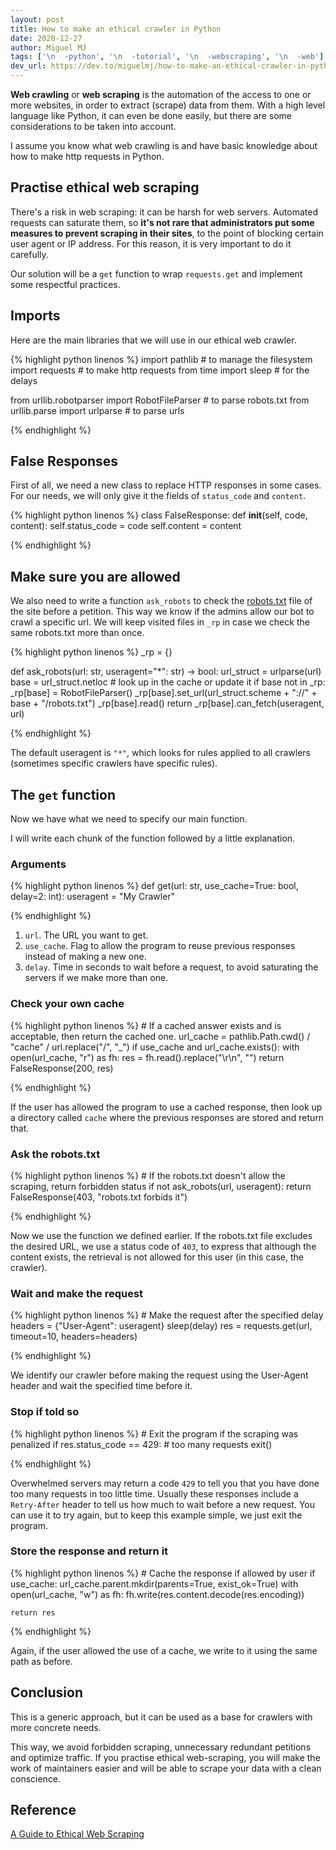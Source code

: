 ```yaml
---
layout: post
title: How to make an ethical crawler in Python
date: 2020-12-27
author: Miguel MJ
tags: ['\n  -python', '\n  -tutorial', '\n  -webscraping', '\n  -web']
dev_url: https://dev.to/miguelmj/how-to-make-an-ethical-crawler-in-python-4o1g
---
```

**Web crawling** or **web scraping** is the automation of the access to one or more websites, in order to extract (scrape) data from them. With a high level language like Python, it can even be done easily, but there are some considerations to be taken into account.

I assume you know what web crawling is and have basic knowledge about how to make http requests in Python.

## Practise ethical web scraping

There's a risk in web scraping: it can be harsh for web servers. Automated requests can saturate them, so **it's not rare that administrators put some measures to prevent scraping in their sites**, to the point of blocking certain user agent or IP address. For this reason, it is very important to do it carefully. 

Our solution will be a `get` function to wrap `requests.get`  and implement some respectful practices.

## Imports

Here are the main libraries that we will use in our ethical web crawler.



{% highlight python linenos %}
import pathlib  # to manage the filesystem
import requests # to make http requests
from time import sleep # for the delays

from urllib.robotparser import RobotFileParser # to parse robots.txt
from urllib.parse import urlparse # to parse urls

{% endhighlight %}



## False Responses

First of all, we need a new class to replace HTTP responses in some cases. For our needs, we will only give it the fields of `status_code` and `content`.



{% highlight python linenos %}
class FalseResponse:
    def __init__(self, code, content):
        self.status_code = code
        self.content = content

{% endhighlight %}




## Make sure you are allowed

We also need to write a function `ask_robots` to check the [robots.txt](https://en.wikipedia.org/wiki/Robots_exclusion_standard) file of the site before a petition. This way we know if the admins allow our bot to crawl a specific url. We will keep visited files in `_rp` in case we check the same robots.txt more than once.



{% highlight python linenos %}
_rp = {}

def ask_robots(url: str, useragent="*": str) -> bool:
    url_struct = urlparse(url)
    base = url_struct.netloc
    # look up in the cache or update it
    if base not in _rp:
        _rp[base] = RobotFileParser()
        _rp[base].set_url(url_struct.scheme + "://" + base + "/robots.txt")
        _rp[base].read()
    return _rp[base].can_fetch(useragent, url)

{% endhighlight %}


The default useragent is `"*"`, which looks for rules applied to all crawlers (sometimes specific crawlers have specific rules).
## The `get` function

Now we have what we need to specify our main function.

I will write each chunk of the function followed by a little explanation.

### Arguments



{% highlight python linenos %}
def get(url: str, use_cache=True: bool, delay=2: int):
    useragent = "My Crawler"

{% endhighlight %}



1. `url`. The URL you want to get.
2. `use_cache`. Flag to allow the program to reuse previous responses instead of making a new one.
3. `delay`. Time in seconds to wait before a request, to avoid saturating the servers if we make more than one. 

### Check your own cache



{% highlight python linenos %}
    # If a cached answer exists and is acceptable, then return the cached one.
    url_cache = pathlib.Path.cwd() / "cache" / url.replace("/", "_")
    if use_cache and url_cache.exists():
        with open(url_cache, "r") as fh:
            res = fh.read().replace("\\r\\n", "")
        return FalseResponse(200, res)

{% endhighlight %}



If the user has allowed the program to use a cached response, then look up a directory called `cache` where the previous responses are stored and return that.

### Ask the robots.txt



{% highlight python linenos %}
    # If the robots.txt doesn't allow the scraping, return forbidden status
    if not ask_robots(url, useragent):
        return FalseResponse(403, "robots.txt forbids it")

{% endhighlight %}



Now we use the function we defined earlier. If the robots.txt file excludes the desired URL, we use a status code of `403`, to express that although the content exists, the retrieval is not allowed for this user (in this case, the crawler).

### Wait and make the request



{% highlight python linenos %}
    # Make the request after the specified delay
    headers = {"User-Agent": useragent}
    sleep(delay)
    res = requests.get(url, timeout=10, headers=headers)


{% endhighlight %}



We identify our crawler before making the request using the User-Agent header and wait the specified time before it. 

### Stop if told so



{% highlight python linenos %}
    # Exit the program if the scraping was penalized
    if res.status_code == 429:  # too many requests
        exit()


{% endhighlight %}



Overwhelmed servers may return a code `429` to tell you that you have done too many requests in too little time. Usually these responses include a `Retry-After` header to tell us how much to wait before a new request. You can use it to try again, but to keep this example simple, we just exit the program. 

### Store the response and return it



{% highlight python linenos %}
    # Cache the response if allowed by user
    if use_cache:
        url_cache.parent.mkdir(parents=True, exist_ok=True)
        with open(url_cache, "w") as fh:
            fh.write(res.content.decode(res.encoding))

    return res

{% endhighlight %}



Again, if the user allowed the use of a cache, we write to it using the same path as before.

## Conclusion

This is a generic approach, but it can be used as a base for crawlers with more concrete needs.

This way, we avoid forbidden scraping, unnecessary redundant petitions and optimize traffic. If you practise ethical web-scraping, you will make the work of maintainers easier and will be able to scrape your data with a clean conscience.

## Reference

[A Guide to Ethical Web Scraping](https://www.empiricaldata.org/dataladyblog/a-guide-to-ethical-web-scraping) 


